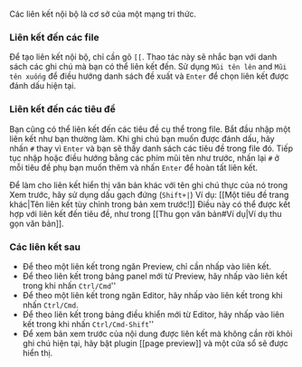 Các liên kết nội bộ là cơ sở của một mạng tri thức.

### Liên kết đến các file

Để tạo liên kết nội bộ, chỉ cần gõ `[[`. Thao tác này sẽ nhắc bạn với danh sách các ghi chú mà bạn có thể liên kết đến. Sử dụng `Mũi tên lên` and `Mũi tên xuống` để điều hướng danh sách đề xuất và `Enter` để chọn liên kết được đánh dấu hiện tại.

### Liên kết đến các tiêu đề

Bạn cũng có thể liên kết đến các tiêu đề cụ thể trong file. Bắt đầu nhập một liên kết như bạn thường làm. Khi ghi chú bạn muốn được đánh dấu, hãy nhấn `#` thay vì `Enter` và bạn sẽ thấy danh sách các tiêu đề trong file đó. Tiếp tục nhập hoặc điều hướng bằng các phím mũi tên như trước, nhấn lại `#` ở mỗi tiêu đề phụ bạn muốn thêm và nhấn `Enter` để hoàn tất liên kết.

Để làm cho liên kết hiển thị văn bản khác với tên ghi chú thực của nó trong Xem trước, hãy sử dụng dấu gạch đứng (`Shift+|`) Ví dụ: [[Một tiêu đề trang khác|Tên liên kết tùy chỉnh trong bản xem trước!]] Điều này có thể được kết hợp với liên kết đến tiêu đề, như trong [[Thu gọn văn bản#Ví dụ|Ví dụ thu gọn văn bản]].

### Các liên kết sau

- Để theo một liên kết trong ngăn Preview, chỉ cần nhấp vào liên kết.
- Để theo liên kết trong bảng panel mới từ Preview, hãy nhấp vào liên kết trong khi nhấn `Ctrl/Cmd`''
- Để theo một liên kết trong ngăn Editor, hãy nhấp vào liên kết trong khi nhấn `Ctrl/Cmd`.
- Để theo liên kết trong bảng điều khiển mới từ Editor, hãy nhấp vào liên kết trong khi nhấn `Ctrl/Cmd-Shift`''
- Để xem bản xem trước của nội dung được liên kết mà không cần rời khỏi ghi chú hiện tại, hãy bật plugin [[page preview]] và một cửa sổ sẽ được hiển thị.
